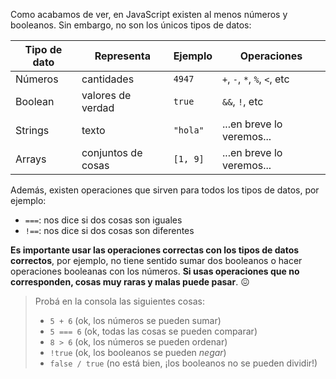 Como acabamos de ver, en JavaScript existen al menos números y booleanos. Sin embargo, no son los únicos tipos de datos:

|  Tipo de dato |  Representa             |  Ejemplo |  Operaciones                   |
|---------------|-------------------------|----------|--------------------------------|
|Números        |cantidades               | `4947`   | `+`, `-`, `*`, `%`, `<`, etc   |
|Boolean        |valores de verdad        | `true`   | `&&`, `!`, etc              
|Strings        |texto                    | `"hola"` | ...en breve lo veremos...      |
|Arrays         |conjuntos de cosas       | `[1, 9]` | ...en breve lo veremos...      |


Además, existen operaciones que sirven para todos los tipos de datos, por ejemplo:

* `===`: nos dice si dos cosas son iguales
* `!==`: nos dice si dos cosas son diferentes

**Es importante usar las operaciones correctas con los tipos de datos correctos**, por ejemplo, no tiene sentido sumar dos booleanos o hacer operaciones booleanas con los números. **Si usas operaciones que no corresponden, cosas muy raras y malas puede pasar**. :confounded:

> Probá en la consola las siguientes cosas:
>
> * `5 + 6` (ok, los números se pueden sumar)
> * `5 === 6` (ok, todas las cosas se pueden comparar)
> * `8 > 6` (ok, los números se pueden ordenar)
> * `!true` (ok, los booleanos se pueden _negar_)
> * `false / true` (no está bien, ¡los booleanos no se pueden dividir!)


